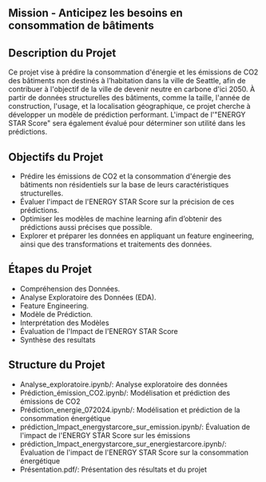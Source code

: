 ##  Mission - Anticipez les besoins en consommation de bâtiments ##

## Description du Projet ## 
Ce projet vise à prédire la consommation d'énergie et les émissions de CO2 des bâtiments non destinés à l’habitation dans la ville de Seattle, afin de contribuer à l'objectif de la ville de devenir neutre en carbone d'ici 2050. À partir de données structurelles des bâtiments, comme la taille, l'année de construction, l'usage, et la localisation géographique, ce projet cherche à développer un modèle de prédiction performant. L'impact de l'"ENERGY STAR Score" sera également évalué pour déterminer son utilité dans les prédictions.

## Objectifs du Projet ##
* Prédire les émissions de CO2 et la consommation d'énergie des bâtiments non résidentiels sur la base de leurs caractéristiques structurelles.
* Évaluer l'impact de l'ENERGY STAR Score sur la précision de ces prédictions.
* Optimiser les modèles de machine learning afin d’obtenir des prédictions aussi précises que possible.
* Explorer et préparer les données en appliquant un feature engineering, ainsi que des transformations et traitements des données.

## Étapes du Projet ##
* Compréhension des Données.
* Analyse Exploratoire des Données (EDA).
* Feature Engineering.
* Modèle de Prédiction.
* Interprétation des Modèles
* Évaluation de l'Impact de l'ENERGY STAR Score
* Synthèse des resultats

## Structure du Projet ##
* Analyse_exploratoire.ipynb/: Analyse exploratoire des données
* Prédiction_émission_CO2.ipynb/: Modélisation et prédiction des émissions de CO2
* Prédiction_energie_072024.ipynb/: Modélisation et prédiction de la consommation énergétique
* prédiction_Impact_energystarcore_sur_emission.ipynb/: Évaluation de l'impact de l'ENERGY STAR Score sur les émissions
* prédiction_Impact_energystarcore_sur_energiestarcore.ipynb/: Évaluation de l'impact de l'ENERGY STAR Score sur la consommation énergétique
* Présentation.pdf/:  Présentation des résultats et du projet 


